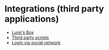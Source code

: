 # Integrations (third party applications)

-   [Luigi's Box](./luigis-box.md)
-   [Third party scripts](./third-party-scripts.md)
-   [Login via social network](./social-networks.md)
